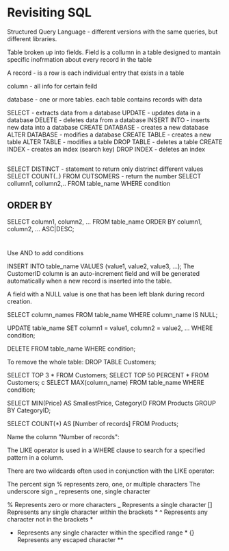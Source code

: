 # Revisiting SQL

Structured Query Language - different versions with the same queries, but different libraries.

Table broken up into fields.
Field is a collumn in a table designed to mantain specific inofrmation about every record in the table


A record - is a row is each individual entry that exists in a table

column -  all info for certain feild

database - one or more tables. each table contains records with data

SELECT - extracts data from a database
UPDATE - updates data in a database
DELETE - deletes data from a database
INSERT INTO - inserts new data into a database
CREATE DATABASE - creates a new database
ALTER DATABASE - modifies a database
CREATE TABLE - creates a new table
ALTER TABLE - modifies a table
DROP TABLE - deletes a table
CREATE INDEX - creates an index (search key)
DROP INDEX - deletes an index



##
SELECT DISTINCT - statement to return only distrinct different values
SELECT COUNT(..) FROM CUTSOMERS - return the number
SELECT collumn1, collumn2,.. FROM table_name WHERE condition

## ORDER BY
SELECT column1, column2, ...
FROM table_name
ORDER BY column1, column2, ... ASC|DESC;


#
Use AND to add conditions

INSERT INTO table_name
VALUES (value1, value2, value3, ...);
The CustomerID column is an auto-increment field and will be generated automatically when a new record is inserted into the table.

A field with a NULL value is one that has been left blank during record creation.


SELECT column_names
FROM table_name
WHERE column_name IS NULL;


UPDATE table_name
SET column1 = value1, column2 = value2, ...
WHERE condition;


DELETE FROM table_name WHERE condition;

To remove the whole table:
DROP TABLE Customers;

SELECT TOP 3 * FROM Customers;
SELECT TOP 50 PERCENT * FROM Customers;
c
SELECT MAX(column_name)
FROM table_name
WHERE condition;


SELECT MIN(Price) AS SmallestPrice, CategoryID
FROM Products
GROUP BY CategoryID; 



SELECT COUNT(*) AS [Number of records]
FROM Products;

Name the column "Number of records":


The LIKE operator is used in a WHERE clause to search for a specified pattern in a column.

There are two wildcards often used in conjunction with the LIKE operator:

 The percent sign % represents zero, one, or multiple characters
 The underscore sign _ represents one, single character


 %	Represents zero or more characters
_	Represents a single character
[]	Represents any single character within the brackets *
^	Represents any character not in the brackets *
-	Represents any single character within the specified range *
{}	Represents any escaped character **